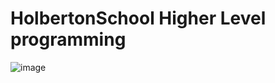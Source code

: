 # HolbertonSchool Higher Level programming
![image](https://github.com/user-attachments/assets/0f81c850-3d13-4dc3-b160-76f661055122)
